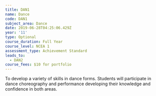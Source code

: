 ```yaml
---
title: DAN1
name: Dance
code: DAN1
subject_area: Dance
date: 2019-06-28T04:25:06.429Z
year: '11'
type: Optional
course_duration: Full Year
course_level: NCEA 1
assessment_type: Achievement Standard
leads_to:
  - DAN2
course_fees: $10 for portfolio
---
```

To develop a variety of skills in dance forms. Students will participate in dance choreography and performance developing their knowledge and confidence in both areas.
